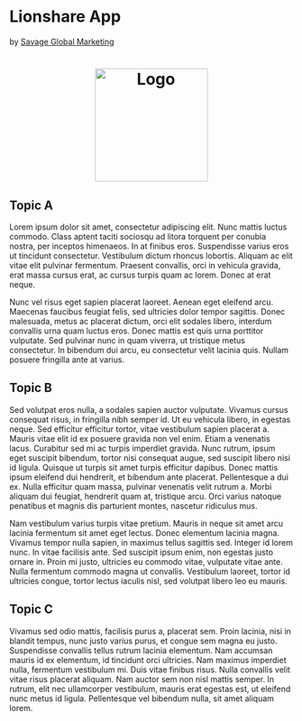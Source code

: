 # Lionshare App 
by [Savage Global Marketing](https://savageglobalmarketing.com)

<h1  align="center">  <img  src="https://www.savageglobalmarketing.com/wp-content/uploads/2020/12/logo-savage.png.webp"  alt="Logo"  width="200">

<br>

## Topic A
Lorem ipsum dolor sit amet, consectetur adipiscing elit. Nunc mattis luctus commodo. Class aptent taciti sociosqu ad litora torquent per conubia nostra, per inceptos himenaeos. In at finibus eros. Suspendisse varius eros ut tincidunt consectetur. Vestibulum dictum rhoncus lobortis. Aliquam ac elit vitae elit pulvinar fermentum. Praesent convallis, orci in vehicula gravida, erat massa cursus erat, ac cursus turpis quam ac lorem. Donec at erat neque.

Nunc vel risus eget sapien placerat laoreet. Aenean eget eleifend arcu. Maecenas faucibus feugiat felis, sed ultricies dolor tempor sagittis. Donec malesuada, metus ac placerat dictum, orci elit sodales libero, interdum convallis urna quam luctus eros. Donec mattis est quis urna porttitor vulputate. Sed pulvinar nunc in quam viverra, ut tristique metus consectetur. In bibendum dui arcu, eu consectetur velit lacinia quis. Nullam posuere fringilla ante at varius.

## Topic B
Sed volutpat eros nulla, a sodales sapien auctor vulputate. Vivamus cursus consequat risus, in fringilla nibh semper id. Ut eu vehicula libero, in egestas neque. Sed efficitur efficitur tortor, vitae vestibulum sapien placerat a. Mauris vitae elit id ex posuere gravida non vel enim. Etiam a venenatis lacus. Curabitur sed mi ac turpis imperdiet gravida. Nunc rutrum, ipsum eget suscipit bibendum, tortor nisi consequat augue, sed suscipit libero nisi id ligula. Quisque ut turpis sit amet turpis efficitur dapibus. Donec mattis ipsum eleifend dui hendrerit, et bibendum ante placerat. Pellentesque a dui ex. Nulla efficitur quam massa, pulvinar venenatis velit rutrum a. Morbi aliquam dui feugiat, hendrerit quam at, tristique arcu. Orci varius natoque penatibus et magnis dis parturient montes, nascetur ridiculus mus.

Nam vestibulum varius turpis vitae pretium. Mauris in neque sit amet arcu lacinia fermentum sit amet eget lectus. Donec elementum lacinia magna. Vivamus tempor nulla sapien, in maximus tellus sagittis sed. Integer id lorem nunc. In vitae facilisis ante. Sed suscipit ipsum enim, non egestas justo ornare in. Proin mi justo, ultricies eu commodo vitae, vulputate vitae ante. Nulla fermentum commodo magna ut convallis. Vestibulum laoreet, tortor id ultricies congue, tortor lectus iaculis nisl, sed volutpat libero leo eu mauris.

## Topic C
Vivamus sed odio mattis, facilisis purus a, placerat sem. Proin lacinia, nisi in blandit tempus, nunc justo varius purus, et congue sem magna eu justo. Suspendisse convallis tellus rutrum lacinia elementum. Nam accumsan mauris id ex elementum, id tincidunt orci ultricies. Nam maximus imperdiet nulla, fermentum vestibulum mi. Duis vitae finibus risus. Nulla convallis velit vitae risus placerat aliquam. Nam auctor sem non nisl mattis semper. In rutrum, elit nec ullamcorper vestibulum, mauris erat egestas est, ut eleifend nunc metus id ligula. Pellentesque vel bibendum nulla, sit amet aliquam lorem.


